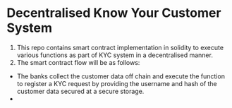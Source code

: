 # Decentralised Know Your Customer System
1. This repo contains smart contract implementation in solidity to execute various functions as part of KYC system in a decentralised manner.
2. The smart contract flow will be as follows:
* The banks collect the customer data off chain and execute the function to register a KYC request by providing the username and hash of the customer data secured at a secure storage.
* 
